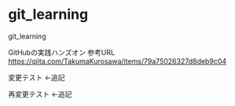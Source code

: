 # git_learning
git_learning

GitHubの実践ハンズオン
参考URL https://qiita.com/TakumaKurosawa/items/79a75026327d8deb9c04

変更テスト <-追記

再変更テスト <-追記